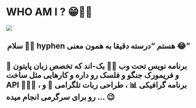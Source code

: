 # WHO AM I ? 😁👌🏾

<img src="https://user-images.githubusercontent.com/121772058/235020041-b5e18f91-db32-4539-a316-e7774dad4436.svg">

<h2 align="center">سلام 🤲🏽 hyphen هستم “درسته دقیقا به همون معنی 😂”</h2>
<h2 align="left"> برنامه نویس تحت وب 👨‍💻 بک-اند که تخصص زبان پایتون 🐍 و فریمورک جنگو و فلسک رو داره و کارهایی مثل ساخت API 🙇🏻‍♂️ ، برنامه گرافیکی 📊 ، طراحی ربات تلگرامی 🤖 و … رو برای سرگرمی انجام میده 😉 </h2>
